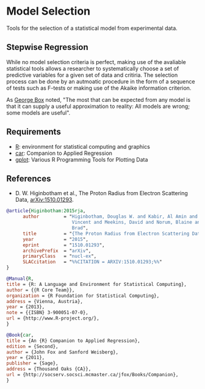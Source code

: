 # Model Selection
Tools for the selection of a statistical model from experimental data. 

## Stepwise Regression

While no model selection criteria is perfect, making use of the avaliable statistical
tools allows a researcher to systematically choose a set of predictive variables for a 
given set of data and critiria.  The selection process can be done by an autmoatic 
procedure in the form of a sequence of tests such as F-tests or making use of the Akaike information criterion.

As [George Box](https://en.wikipedia.org/wiki/George_E._P._Box) noted,  "The most that can be expected from any model is that it can 
supply a useful approximation to reality: All models are wrong; some models are useful".

## Requirements
- [R](https://www.r-project.org/): environment for statistical computing and graphics
- [car](https://cran.r-project.org/web/packages/car/): Companion to Applied Regression
- [gplot](https://cran.r-project.org/web/packages/gplots/index.html): Various R Programming Tools for Plotting Data

## References

- D. W. Higinbotham et al., The Proton Radius from Electron Scattering Data, [arXiv:1510.01293](http://arxiv.org/abs/1510.01293).

```bibtex
@article{Higinbotham:2015rja,
      author         = "Higinbotham, Douglas W. and Kabir, Al Amin and Lin,
                        Vincent and Meekins, David and Norum, Blaine and Sawatzky,
                        Brad",
      title          = "{The Proton Radius from Electron Scattering Data}",
      year           = "2015",
      eprint         = "1510.01293",
      archivePrefix  = "arXiv",
      primaryClass   = "nucl-ex",
      SLACcitation   = "%%CITATION = ARXIV:1510.01293;%%"
}
```


```bibtex
@Manual{R,
title = {R: A Language and Environment for Statistical Computing},
author = {{R Core Team}},
organization = {R Foundation for Statistical Computing},
address = {Vienna, Austria},
year = {2013},
note = {{ISBN} 3-900051-07-0},
url = {http://www.R-project.org/},
}
```

```bibtex
@Book{car,
title = {An {R} Companion to Applied Regression},
edition = {Second},
author = {John Fox and Sanford Weisberg},
year = {2011},
publisher = {Sage},
address = {Thousand Oaks {CA}},
url = {http://socserv.socsci.mcmaster.ca/jfox/Books/Companion},
}
```
